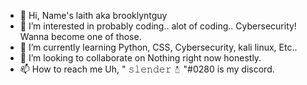 - 👋 Hi, Name's laith aka brooklyntguy
- 👀 I’m interested in probably coding.. alot of coding.. Cybersecurity! Wanna become one of those.
- 🌱 I’m currently learning Python, CSS, Cybersecurity, kali linux, Etc..
- 💞️ I’m looking to collaborate on Nothing right now honestly.
- 📫 How to reach me Uh, " 𝚜𝚕𝚎𝚗𝚍𝚎𝚛 ☃ "#0280 is my discord.

<!---
brooklyntguy/brooklyntguy is a ✨ special ✨ repository because its `README.md` (this file) appears on your GitHub profile.
You can click the Preview link to take a look at your changes.
--->
